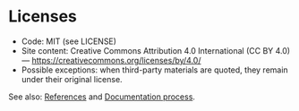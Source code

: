 # Licenses

- Code: MIT (see LICENSE)
- Site content: Creative Commons Attribution 4.0 International (CC BY 4.0) — https://creativecommons.org/licenses/by/4.0/
- Possible exceptions: when third-party materials are quoted, they remain under their original license.

See also: [References](references.md) and [Documentation process](doc-process.md).
